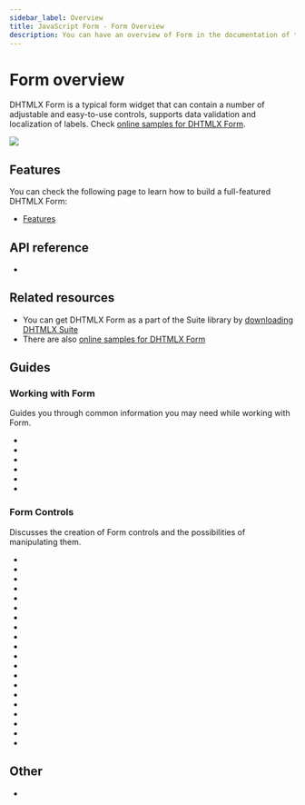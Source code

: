 ```yaml
---
sidebar_label: Overview
title: JavaScript Form - Form Overview 
description: You can have an overview of Form in the documentation of the DHTMLX JavaScript UI library. Browse developer guides and API reference, try out code examples and live demos, and download a free 30-day evaluation version of DHTMLX Suite.
---
```


# Form overview

DHTMLX Form is a typical form widget that can contain a number of adjustable and easy-to-use controls, supports data validation and localization of labels.
Check [online samples for DHTMLX Form](https://snippet.dhtmlx.com/all?tag=form). 

![](../assets/form/form_front.png)

## Features

You can check the following page to learn how to build a full-featured DHTMLX Form:

- [Features](form/features.md)

## API reference

- [](api/api_overview.md)

## Related resources

- You can get DHTMLX Form as a part of the Suite library by [downloading DHTMLX Suite](https://dhtmlx.com/docs/products/dhtmlxSuite/download.shtml)
- There are also [online samples for DHTMLX Form](https://snippet.dhtmlx.com/all?tag=form)  

## Guides

### Working with Form

Guides you through common information you may need while working with Form.

- [](how_to_start.md)
- [](localization.md)
- [](configuration.md)
- [](form/work_with_form.md)
- [](form/customization.md)
- [](form/handling_events.md)

### Form Controls

Discusses the creation of Form controls and the possibilities of manipulating them.

- [](form/avatar.md)
- [](form/button.md)
- [](form/calendar.md)
- [](form/checkbox.md)
- [](form/checkboxgroup.md)
- [](form/colorpicker.md)
- [](form/combo.md)
- [](form/container.md)
- [](form/fieldset.md)
- [](form/input.md)
- [](form/radiogroup.md)
- [](form/select.md)
- [](form/simplevault.md)
- [](form/slider.md)
- [](form/spacer.md)
- [](form/text.md)
- [](form/textarea.md)
- [](form/timepicker.md)
- [](form/toggle.md)
- [](form/togglegroup.md)

## Other

- [](../migration.md)
